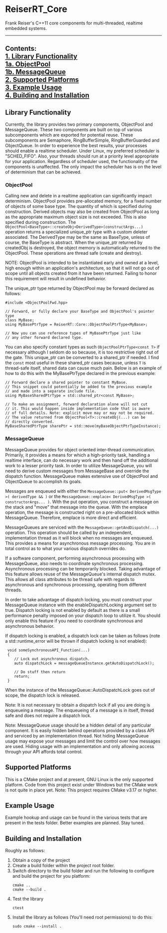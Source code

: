 # ReiserRT_Core
Frank Reiser's C++11 core components for multi-threaded, realtime 
embedded systems.

---
Contents:\
   [1. Library Functionality](#library-functionality)\
   [1a.  ObjectPool](#objectpool)\
   [1b.  MessageQueue](#messagequeue)\
   [2. Supported Platforms](#supported-platforms)\
   [3. Example Usage](#example-usage)\
   [4. Building and Installation](#building-and-installation)
---

## Library Functionality
Currently, the library provides two primary components, 
ObjectPool and MessageQueue. These two components are built on top
of various subcomponents which are exported for potential reuse.
These subcomponents are Semaphore, RingBufferSimple, RingBufferGuarded
and ObjectQueue. In order to experience the best results, your
processes should enable a realtime scheduler. Under Linux,
my preferred scheduler is "SCHED_FIFO". Also, your
threads should run at a priority level appropriate for your
application. Regardless of scheduler used, the functionality of
the components is unaffected. The only impact the scheduler has is 
on the level of determinism that can be achieved.

### ObjectPool
Calling new and delete in a realtime application can
significantly impact determinism. ObjectPool provides 
pre-allocated memory, for a fixed number of objects of some
base type. The quantity of which is specified during 
construction. Derived objects may also be created from
ObjectPool as long as the appropriate maximum object size
is not exceeded. This is also specified during construction.
The `ObjectPool<BaseType>::createObj<DerivedType>(constructArgs...)`
operation returns a specialized unique_ptr type with a custom 
deleter associated. The DerivedType may be the same as BaseType,
unless of course, the BaseType is abstract.
When the unique_ptr returned by createdObj is destroyed,
the object memory is automatically returned to the ObjectPool.
These operations are thread safe (create and destroy).

NOTE: ObjectPool is intended to be instantiated early and owned
at a level, high enough within an application's architecture, so that
it will not go out of scope until all objects created from it
have been returned. Failing to honor this requirement will result
in undefined behavior.

The unique_ptr type returned by ObjectPool<BaseType> may be forward
declared as follows:
   ```
   #include <ObjectPoolFwd.hpp>
   
   // Forward, or fully declare your BaseType and ObjectPool's pointer type
   class MyBase;
   using MyBasePtrType = ReiserRT::Core::ObjectPoolPtrType<MyBase>;
   
   // Now you can use reference types of MyBasePtrType just like
   // any other forward declared type.
   ```
You can also specify constant types as such `ObjectPoolPtrType<const T>`
if necessary although I seldom do so because, it is too restrictive right
out of the gate.
This unique_ptr can be converted to a shared_ptr<const T> if needed.
I find the `const` most useful in these shared_ptr cases because, unless `T` 
is thread-safe itself, shared data can cause much pain. Below is
an example of how to do this with the MyBasePtrType declared in the 
previous example:
   ```
   // Forward declare a shared pointer to constant MyBase.
   // This snippet could potentially be added to the previous example
   // and made into a separate include file.
   using MyBaseSharedPtrType = std::shared_ptr<const MyBase>;
   ```
   
   ```
   // To make an assignment, forward declaration alone will not cut
   // it. This would happen inside implementation code that is aware
   // of full details. Note: explicit move may or may not be required.
   // The value returned from ObjectPool<T>::createObj(...) can be
   // directly converted.
   MyBaseSharedPtrType sharePtr = std::move(myBaseObjectPtrTypeInstance);
   ```

### MessageQueue
MessageQueue provides for object oriented
inter-thread communication. Primarily, it provides a means
for which a high-priority task, handling a realtime interface,
can do necessary work and then hand off the additional work to a lesser priority
task. In order to utilize MessageQueue, you will need to derive
custom messages from MessageBase and override the dispatch
function. MessageQueue makes extensive use of ObjectPool
and ObjectQueue to accomplish its goals.

Messages are enqueued with either the
`MessageQueue::put< DerivedMsgType >( derivedType && )` or the
`MessageQueue::emplace< DerivedMsgType >( constructorArgs... )`.
With the put operation, you construct a message on the
stack and "move" that message into the queue. With
the emplace operation, the message is constructed right on a
pre-allocated block within MessageQueue. Therefore, emplace is
more direct and efficient.

MessageQueues are serviced with the
`MessageQueue::getAndDispatch(...)` operation. 
This operation should be called by an independent, implementation
thread as it will block when no messages are enqueued.
This provides a means for asynchronous message processing.
You are in total control as to what your various dispatch
overrides do.

If a software component, performing asynchronous processing with
MessageQueue, also needs to coordinate synchronous processing.
Asynchronous processing can be temporarily blocked. Taking
advantage of this feature allows reuse of the MessageQueue's
internal dispatch mutex. This allows all class attributes to
be thread safe with regards to asynchronous and synchronous
processing, operating from different threads. 

In order to take advantage of dispatch locking, you must construct your
MessageQueue instance with the enableDispatchLocking argument set to true.
Dispatch locking is not enabled by default as there is a small performance
penalty imposed on your dispatch loop to utilize it. You should only enable
this feature if you need to coordinate synchronous and asynchronous behavior.

If dispatch locking is enabled, a dispatch lock can be taken as follows
(note a std::runtime_error will be thrown if dispatch locking is not enabled):
  ```
   void someSynchronousAPI_Function(...)
   {
      // Lock out asynchronous dispatch.
      auto dispatchLock = messageQueueInstance.getAutoDispatchLock();
   
      // Do stuff then return
      return;
   }
   ```
When the instance of the MessageQueue::AutoDispatchLock goes out
of scope, the dispatch lock is released.

Note: It is not necessary to obtain a dispatch lock if all you are
doing is enqueueing a message. The enqueueing of a message is in itself,
thread safe and does not require a dispatch lock.

Note: MessageQueue usage should be a hidden detail of any
particular component. It is easily hidden behind operations provided by
a class API and serviced by an implementation thread.
Not hiding MessageQueue usage may expose your messages and 
limit the control over how messages are used. Hiding usage with an
implementation and only allowing access through your API affords total control.

## Supported Platforms
This is a CMake project and at present, GNU Linux is
the only supported platform. Code from this project exist
under Windows but the CMake work is not quite in place yet.
Note: This project requires CMake v3.17 or higher.

## Example Usage
Example hookup and usage can be found in the various
tests that are present in the tests folder. Better examples
are planned. Stay tuned.

## Building and Installation
Roughly as follows:
1) Obtain a copy of the project
2) Create a build folder within the project root folder.
3) Switch directory to the build folder and run the following 
   to configure and build the project for you platform:
   ```
   cmake ..
   cmake --build .
   ```
4) Test the library
   ```
   ctest
   ```
5) Install the library as follows (You'll need root permissions)
   to do this:
   ```
   sudo cmake --install .
   ```
